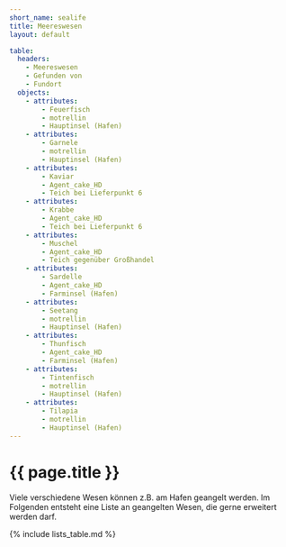 ```yaml
---
short_name: sealife
title: Meereswesen
layout: default

table:
  headers:
    - Meereswesen
    - Gefunden von
    - Fundort
  objects:
    - attributes:
        - Feuerfisch
        - motrellin
        - Hauptinsel (Hafen)
    - attributes:
        - Garnele
        - motrellin
        - Hauptinsel (Hafen)
    - attributes:
        - Kaviar
        - Agent_cake_HD
        - Teich bei Lieferpunkt 6
    - attributes:
        - Krabbe
        - Agent_cake_HD
        - Teich bei Lieferpunkt 6
    - attributes:
        - Muschel
        - Agent_cake_HD
        - Teich gegenüber Großhandel
    - attributes:
        - Sardelle
        - Agent_cake_HD
        - Farminsel (Hafen)
    - attributes:
        - Seetang
        - motrellin
        - Hauptinsel (Hafen)
    - attributes:
        - Thunfisch
        - Agent_cake_HD
        - Farminsel (Hafen)
    - attributes:
        - Tintenfisch
        - motrellin
        - Hauptinsel (Hafen)
    - attributes:
        - Tilapia
        - motrellin
        - Hauptinsel (Hafen)
---
```

# {{ page.title }}

Viele verschiedene Wesen können z.B. am Hafen geangelt werden. Im Folgenden
entsteht eine Liste an geangelten Wesen, die gerne erweitert werden darf.

{% include lists_table.md %}

